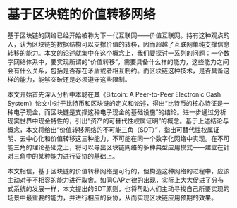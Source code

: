 # 基于区块链的价值转移网络

基于区块链的网络已经开始被称为下一代互联网——价值互联网。持有这种观点的人，认为区块链的数据结构可以支撑价值的转移，因而超越了互联网单纯支撑信息转移的能力。本文的论述就集中在这个概念上，我们要探讨一系列的问题：一个数字网络体系中，要实现所谓的“价值转移”，需要具备什么样的能力，这些能力之间会有什么关系，包括是否存在矛盾或者相互制约。而区块链这种技术，是否具备这样的能力，能够突破还是必须遵守这些限制。

本文开始首先深入分析中本聪在其《Bitcoin: A Peer-to-Peer Electronic Cash System》论文中对于比特币和区块链的定义和论述，得出“比特币的核心特征是一种电子现金，而区块链是支撑这种电子现金的基础设施”的结论。进一步通过分析现实世界中现金特性的，引出“资产的可替代性权属证明”的概念。基于上述结论与概念，本文将给出“价值转移网络的不可能三角（SDT）”，指出可替代性权属证明、去中心化和价值转移这三种能力，不可能在同一个数字化网络中实现。在不可能三角的理论基础之上，将可以导出区块链网络的多种典型应用模式——建立在针对三角中的某种能力进行妥协的基础上。

本文相信，基于区块链的价值转移网络是可行的，但构造这种网络的过程中，应该主动对于不相容的能力进行取舍。如同CAP定律的出现，实际上大大促进了分布式系统的发展一样，本文提出的SDT原则，也将帮助人们主动寻找自己所要实现的场景中最重要的能力，并进行相应的妥协，从而实现区块链应用预期的效果。
